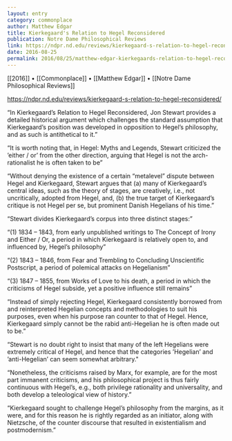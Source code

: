 ```yaml
---
layout: entry
category: commonplace
author: Matthew Edgar
title: Kierkegaard's Relation to Hegel Reconsidered 
publication: Notre Dame Philosophical Reviews
link: https://ndpr.nd.edu/reviews/kierkegaard-s-relation-to-hegel-reconsidered/
date: 2016-08-25
permalink: 2016/08/25/matthew-edgar-kierkegaards-relation-to-hegel-reconsidered
---
```


[[2016]] • [[Commonplace]] • [[Matthew Edgar]] • [[Notre Dame Philosophical Reviews]]

https://ndpr.nd.edu/reviews/kierkegaard-s-relation-to-hegel-reconsidered/

“In Kierkegaard’s Relation to Hegel Reconsidered, Jon Stewart provides a detailed historical argument which challenges the standard assumption that Kierkegaard’s position was developed in opposition to Hegel’s philosophy, and as such is antithetical to it.”

“It is worth noting that, in Hegel: Myths and Legends, Stewart criticized the ’either / or’ from the other direction, arguing that Hegel is not the arch-rationalist he is often taken to be”

“Without denying the existence of a certain “metalevel” dispute between Hegel and Kierkegaard, Stewart argues that (a) many of Kierkegaard’s central ideas, such as the theory of stages, are creatively, i.e., not uncritically, adopted from Hegel, and, (b) the true target of Kierkegaard’s critique is not Hegel per se, but prominent Danish Hegelians of his time.”

“Stewart divides Kierkegaard’s corpus into three distinct stages:”

“(1) 1834 – 1843, from early unpublished writings to The Concept of Irony and Either / Or, a period in which Kierkegaard is relatively open to, and influenced by, Hegel’s philosophy”

“(2) 1843 – 1846, from Fear and Trembling to Concluding Unscientific Postscript, a period of polemical attacks on Hegelianism”

“(3) 1847 – 1855, from Works of Love to his death, a period in which the criticisms of Hegel subside, yet a positive influence still remains”

“Instead of simply rejecting Hegel, Kierkegaard consistently borrowed from and reinterpreted Hegelian concepts and methodologies to suit his purposes, even when his purpose ran counter to that of Hegel. Hence, Kierkegaard simply cannot be the rabid anti-Hegelian he is often made out to be.”

“Stewart is no doubt right to insist that many of the left Hegelians were extremely critical of Hegel, and hence that the categories ’Hegelian’ and ’anti-Hegelian’ can seem somewhat arbitrary."

“Nonetheless, the criticisms raised by Marx, for example, are for the most part immanent criticisms, and his philosophical project is thus fairly continuous with Hegel’s, e.g., both privilege rationality and universality, and both develop a teleological view of history.”

“Kierkegaard sought to challenge Hegel’s philosophy from the margins, as it were, and for this reason he is rightly regarded as an initiator, along with Nietzsche, of the counter discourse that resulted in existentialism and postmodernism.”